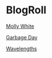 # BlogRoll

[Molly White](https://www.mollywhite.net/)

[Garbage Day](https://www.garbageday.email/)

[Wavelengths](https://wavelengths.online/)
